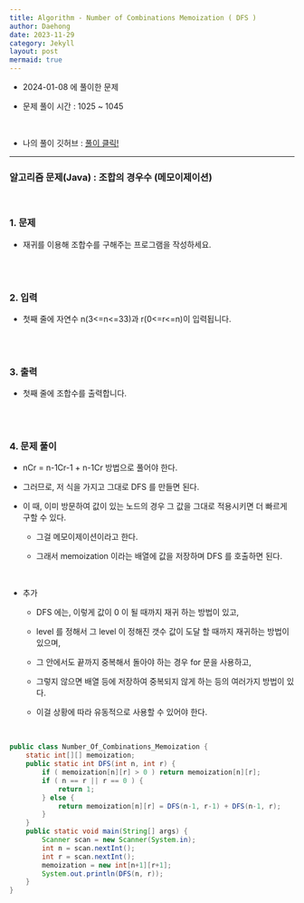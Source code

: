 ```yaml
---
title: Algorithm - Number of Combinations Memoization ( DFS )
author: Daehong
date: 2023-11-29
category: Jekyll
layout: post
mermaid: true
---
```


- 2024-01-08 에 풀이한 문제

- 문제 풀이 시간 : 1025 ~ 1045

<br>

* 나의 풀이 깃허브 : 
[풀이 클릭!](https://github.com/JeonDaehong/study-java-algorithm/blob/main/dfs_bfs/Number_Of_Combinations_Memoization.java)

<hr>

### 알고리즘 문제(Java) : 조합의 경우수 (메모이제이션)

<br>

### 1. 문제

 - 재귀를 이용해 조합수를 구해주는 프로그램을 작성하세요.
 
<br>
<br>

### 2. 입력

 - 첫째 줄에 자연수 n(3<=n<=33)과 r(0<=r<=n)이 입력됩니다.

<br>
<br>

### 3. 출력

 - 첫째 줄에 조합수를 출력합니다.
   


<br>
<br>

### 4. 문제 풀이
 - nCr = n-1Cr-1 + n-1Cr 방법으로 풀어야 한다.
 
 - 그러므로, 저 식을 가지고 그대로 DFS 를 만들면 된다.
 
 - 이 때, 이미 방문하여 값이 있는 노드의 경우 그 값을 그대로 적용시키면 더 빠르게 구할 수 있다.
 
	- 그걸 메모이제이션이라고 한다.
	
	- 그래서 memoization 이라는 배열에 값을 저장하며 DFS 를 호출하면 된다.
	
 <br>
	
 - 추가
 
	- DFS 에는, 이렇게 값이 0 이 될 때까지 재귀 하는 방법이 있고,
	
	- level 를 정해서 그 level 이 정해진 갯수 값이 도달 할 때까지 재귀하는 방법이 있으며,
	
	- 그 안에서도 끝까지 중복해서 돌아야 하는 경우 for 문을 사용하고,
	
	- 그렇지 않으면 배열 등에 저장하여 중복되지 않게 하는 등의 여러가지 방법이 있다.
	
	- 이걸 상황에 따라 유동적으로 사용할 수 있어야 한다.
	
 <br>


```java
public class Number_Of_Combinations_Memoization {
    static int[][] memoization;
    public static int DFS(int n, int r) {
        if ( memoization[n][r] > 0 ) return memoization[n][r];
        if ( n == r || r == 0 ) {
            return 1;
        } else {
            return memoization[n][r] = DFS(n-1, r-1) + DFS(n-1, r);
        }
    }
    public static void main(String[] args) {
        Scanner scan = new Scanner(System.in);
        int n = scan.nextInt();
        int r = scan.nextInt();
        memoization = new int[n+1][r+1];
        System.out.println(DFS(n, r));
    }
}
```

<br>
<br>
<br>
<br>
<br>